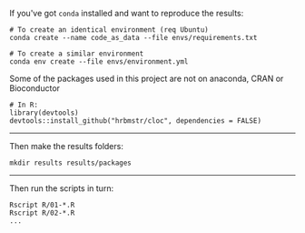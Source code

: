 If you've got `conda` installed and want to reproduce the results:

```
# To create an identical environment (req Ubuntu)
conda create --name code_as_data --file envs/requirements.txt
```

```
# To create a similar environment
conda env create --file envs/environment.yml
```

Some of the packages used in this project are not on anaconda, CRAN or
Bioconductor

```
# In R:
library(devtools)
devtools::install_github("hrbmstr/cloc", dependencies = FALSE)
```


----

Then make the results folders:

```
mkdir results results/packages
```

----

Then run the scripts in turn:

```
Rscript R/01-*.R
Rscript R/02-*.R
...
```


